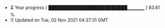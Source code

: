 - ⏳ Year progress { █████████████████████████▁▁▁▁▁ } 83.61 %
- ⏰ Updated on Tue, 02 Nov 2021 04:27:31 GMT


